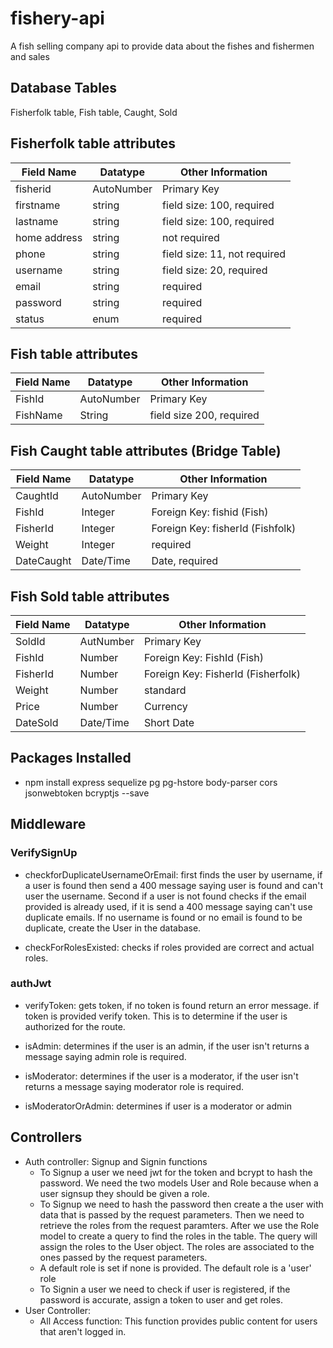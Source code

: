 # fishery-api
A fish selling company api to provide data about the fishes and fishermen and sales

## Database Tables

Fisherfolk table, Fish table, Caught, Sold

## Fisherfolk table attributes

Field Name | Datatype | Other Information
--- | --- | ---
fisherid | AutoNumber | Primary Key
firstname | string | field size: 100, required
lastname | string | field size: 100, required
home address | string | not required
phone | string | field size: 11, not required
username | string | field size: 20, required
email | string | required
password | string | required
status | enum | required

## Fish table attributes

Field Name | Datatype | Other Information
--- | --- | ---
FishId | AutoNumber | Primary Key
FishName | String | field size 200, required

## Fish Caught table attributes (Bridge Table)

Field Name | Datatype | Other Information
--- | --- | ---
CaughtId | AutoNumber | Primary Key
FishId | Integer | Foreign Key: fishid (Fish)
FisherId | Integer | Foreign Key: fisherId (Fishfolk)
Weight | Integer | required
DateCaught | Date/Time | Date, required

## Fish Sold table attributes

Field Name | Datatype | Other Information
--- | --- | ---
SoldId | AutNumber | Primary Key
FishId | Number| Foreign Key: FishId (Fish)
FisherId | Number | Foreign Key: FisherId (Fisherfolk)
Weight | Number | standard
Price | Number | Currency
DateSold | Date/Time | Short Date

## Packages Installed

- npm install express sequelize pg pg-hstore body-parser cors jsonwebtoken bcryptjs --save

## Middleware

### VerifySignUp

- checkforDuplicateUsernameOrEmail: first finds the user by username, if a user is found then send a 400 message saying user is found and can't user the username. Second if a user is not found checks if the email provided is already used, if it is send a 400 message saying can't use duplicate emails. If no username is found or no email is found to be duplicate, create the User in the database.

- checkForRolesExisted: checks if roles provided are correct and actual roles.

### authJwt

- verifyToken: gets token, if no token is found return an error message. if token is provided verify token. This is to determine if the user is authorized for the route.

- isAdmin: determines if the user is an admin, if the user isn't returns a message saying admin role is required.

- isModerator: determines if the user is a moderator, if the user isn't returns a message saying moderator role is required.

- isModeratorOrAdmin: determines if user is a moderator or admin

## Controllers

- Auth controller: Signup and Signin functions
    - To Signup a user we need jwt for the token and bcrypt to hash the password. We need the two models User and Role because when a user signsup they should be given a role.
    - To Signup we need to hash the password then create a the user with data that is passed by the request parameters. Then we need to retrieve the roles from the request paramters. After we use the Role model to create a query to find the roles in the table. The query will assign the roles to the User object. The roles are associated to the ones passed by the request parameters.
    - A default role is set if none is provided. The default role is a 'user' role
    - To Signin a user we need to check if user is registered, if the password is accurate, assign a token to user and get roles.
- User Controller:
    - All Access function: This function provides public content for users that aren't logged in.

